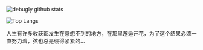 
![debugly github stats](https://github-readme-stats.vercel.app/api?username=debugly&show_icons=true&theme=highcontrast)

![Top Langs](https://github-readme-stats.vercel.app/api/top-langs/?username=debugly&show_icons=true&theme=highcontrast&hide=python&layout=compact)

人生有许多收获都发生在意想不到的地方，在那里邂逅开花，为了这个结果必须一直努力着，弦也总是绷得紧紧的...

<!--
**debugly/debugly** is a ✨ _special_ ✨ repository because its `README.md` (this file) appears on your GitHub profile.

Here are some ideas to get you started:

- 🔭 I’m currently working on ...
- 🌱 I’m currently learning ...
- 👯 I’m looking to collaborate on ...
- 🤔 I’m looking for help with ...
- 💬 Ask me about ...
- 📫 How to reach me: ...
- 😄 Pronouns: ...
- ⚡ Fun fact: ...
-->
